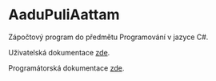 # AaduPuliAattam
Zápočtový program do předmětu Programování v jazyce C#.

Uživatelská dokumentace [zde](./UserDoc.md).

Programátorská dokumentace [zde](./ProgDoc.md).

